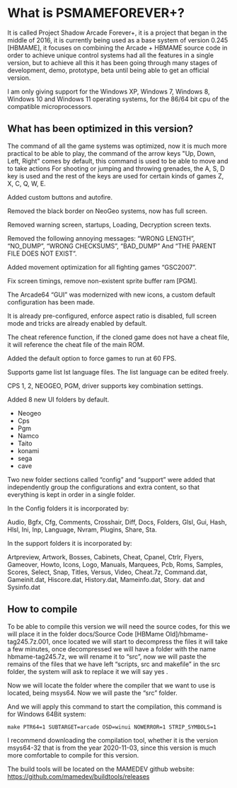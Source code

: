 What is PSMAMEFOREVER+?
===================
It is called Project Shadow Arcade Forever+, it is a project that began in the middle of 2016, it is currently being used as a base system of version 0.245 [HBMAME], it focuses on combining the Arcade + HBMAME source code in order to achieve unique control systems had all the features in a single version, but to achieve all this it has been going through many stages of development, demo, prototype, beta until being able to get an official version.

I am only giving support for the Windows XP, Windows 7, Windows 8, Windows 10 and Windows 11 operating systems, for the 86/64 bit cpu of the compatible microprocessors.

What has been optimized in this version?
---------------------------------------

The command of all the game systems was optimized, now it is much more practical to be able to play, the command of the arrow keys "Up, Down, Left, Right" comes by default, this command is used to be able to move and to take actions For shooting or jumping and throwing grenades, the A, S, D key is used and the rest of the keys are used for certain kinds of games Z, X, C, Q, W, E.

Added custom buttons and autofire.

Removed the black border on NeoGeo systems, now has full screen.

Removed warning screen, startups, Loading, Decryption screen texts.

Removed the following annoying messages: “WRONG LENGTH”, “NO_DUMP”, “WRONG CHECKSUMS”, “BAD_DUMP” And “THE PARENT FILE DOES NOT EXIST”.

Added movement optimization for all fighting games “GSC2007”.

Fix screen timings, remove non-existent sprite buffer ram [PGM].

The Arcade64 “GUI” was modernized with new icons, a custom default configuration has been made.

It is already pre-configured, enforce aspect ratio is disabled, full screen mode and tricks are already enabled by default.

The cheat reference function, if the cloned game does not have a cheat file, it will reference the cheat file of the main ROM.

Added the default option to force games to run at 60 FPS.

Supports game list lst language files. The list language can be edited freely.

CPS 1, 2, NEOGEO, PGM, driver supports key combination settings.

Added 8 new UI folders by default.
 * Neogeo
 * Cps
 * Pgm
 * Namco
 * Taito
 * konami
 * sega
 * cave

Two new folder sections called “config” and “support” were added that independently group the configurations and extra content, so that everything is kept in order in a single folder.

In the Config folders it is incorporated by:

Audio, Bgfx, Cfg, Comments, Crosshair, Diff, Docs, Folders, Glsl, Gui, Hash, Hlsl, Ini, Inp, Language, Nvram, Plugins, Share, Sta.

In the support folders it is incorporated by:

Artpreview, Artwork, Bosses, Cabinets, Cheat, Cpanel, Ctrlr, Flyers, Gameover, Howto, Icons,
Logo, Manuals, Marquees, Pcb, Roms, Samples, Scores, Select, Snap, Titles, Versus, Video, Cheat.7z, Command.dat, Gameinit.dat, Hiscore.dat, History.dat, Mameinfo.dat, Story. dat and Sysinfo.dat


How to compile
--------------

To be able to compile this version we will need the source codes, for this we will place it in the folder docs/Source Code [HBMame Old]/hbmame-tag245.7z.001, once located we will start to decompress the files it will take a few minutes, once decompressed we will have a folder with the name hbmame-tag245.7z, we will rename it to “src”, now we will paste the remains of the files that we have left “scripts, src and makefile” in the src folder, the system will ask to replace it we will say yes .

Now we will locate the folder where the compiler that we want to use is located, being msys64. Now we will paste the “src” folder.

And we will apply this command to start the compilation, this command is for Windows 64Bit system:
```
make PTR64=1 SUBTARGET=arcade OSD=winui NOWERROR=1 STRIP_SYMBOLS=1
```

I recommend downloading the compilation tool, whether it is the version msys64-32 that is from the year 2020-11-03, since this version is much more comfortable to compile for this version.

The build tools will be located on the MAMEDEV github website:
https://github.com/mamedev/buildtools/releases
